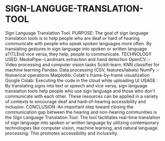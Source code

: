 # SIGN-LANGUGE-TRANSLATION-TOOL
Sign Language Translation Tool. PURPOSE: The goal of sign language translation tools is to help people who are deaf or hard of hearing communicate with people who speak spoken languages more often. By translating gestures in sign language into spoken or written language aTITLEnd vice versa, they help, people to communicate. TECHNOLOGY USED: MediaPipe:-Landmark extraction and hand detection OpenCV :- Video processing and computer vision tasks Scikit-learn: KNN classifier for machine learning Pandas: Data processing (CSV, features/labels) NumPy :- Numerical operations Matplotlib: Colab's frame-by-frame visualization Google Colab: Executing the code in the cloud while uploading UI USAGE : By translating signs into text or speech and vice versa, sign language translation tools help people who use sign language and those who don't communicate with each other. These resources can be applied in a variety of contexts to encourage deaf and hard-of-hearing accessibility and inclusion. CONCLUSION :An important step toward closing the communication gap between the hearing and non-hearing communities is the Sign Language Translation Tool. The tool facilitates real-time translation of sign language into spoken or written language by utilizing contemporary technologies like computer vision, machine learning, and natural language processing. This promotes accessibility and inclusivity.
